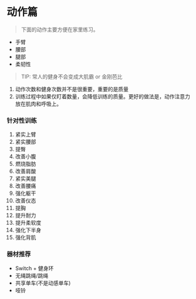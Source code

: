 # 动作篇

> 下面的动作主要方便在家里练习。

- 手臂
- 腰部
- 腿部
- 柔韧性

> TIP: 常人的健身不会变成大肌霸 or 金刚芭比

1. 动作次数和健身次数并不是很重要，重要的是质量
2. 训练过程中如果仅盯着数量，会降低训练的质量。更好的做法是，动作注意力放在肌肉和呼吸上。

### 针对性训练

1. 紧实上臂
2. 紧实腰部
3. 提臀
4. 改善小腹
5. 燃烧脂肪
6. 改善肩酸
7. 紧实美腿
8. 改善腰痛
9. 强化躯干
10. 改善仪态
11. 提胸
12. 提升耐力
13. 提升柔软度
14. 强化下半身
15. 强化背肌

### 器材推荐

- Switch + 健身环
- 无绳跳绳/跳绳
- 共享单车(不是动感单车)
- 哑铃
